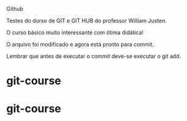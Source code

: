 Github

Testes do durso de GIT e GIT HUB do professor William Justen.

O curso básico muito interessante com ótima didática!

O arquivo foi modificado e agora está pronto para commit.

Lembrar que antes de executar o commit deve-se executar o git add.
# git-course
# git-course
